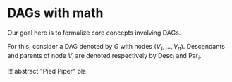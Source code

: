 # **DAGs with math**

Our goal here is to formalize core concepts involving DAGs.

For this, consider a DAG denoted by $G$ with nodes $(V_1,\dots,V_n)$. Descendants and parents of node $V_i$ are denoted respectively by $\text{Desc}_i$ and $\text{Par}_i$.

!!! abstract "Pied Piper"
    bla


